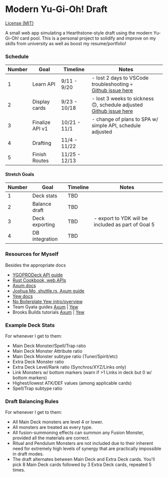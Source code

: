 # Modern Yu-Gi-Oh! Draft

[License (MIT)](LICENSE.txt)

A small web app simulating a Hearthstone-style draft using the modern Yu-Gi-Oh! card pool.
This is a personal project to solidify and improve on my skills from university as well as boost my resume/portfolio!

### Schedule
Number  | Goal      | Timeline      | Notes
--|-----------------|---------------|--------
1 | Learn API       | 9/11 - 9/20   | - lost 2 days to VSCode troubleshooting 💀 <br /> [Github issue here](https://github.com/hadan24/ygo-draft/issues/1)
2 | Display cards   | 9/23 - 10/18  | - lost 3 weeks to sickness 🙃, schedule adjusted <br /> [Github issue here](https://github.com/hadan24/ygo-draft/issues/2)
3 | Finalize API v1 | 10/21 - 11/1  | - change of plans to SPA w/ simple API, schedule adjusted
4 | Drafting        | 11/4 - 11/22  | 
5 | Finish Routes   | 11/25 - 12/13 |

#### Stretch Goals
Number  | Goal      | Timeline      | Notes
--|-----------------|---------------|--------
1 | Deck stats      | TBD           |
2 | Balance draft   | TBD           |
3 | Deck exporting  | TBD           | - export to YDK will be included as part of Goal 5
4 | DB integration  | TBD           |

### Resources for Myself
Besides the appropriate docs
- [YGOPRODeck API guide](https://ygoprodeck.com/api-guide/)
- [Rust Cookbook, web APIs](https://rust-lang-nursery.github.io/rust-cookbook/web/clients/apis.html)
- [Axum docs](https://docs.rs/axum/latest/axum/)
- [Joshua Mo, shuttle.rs, Axum guide](https://www.shuttle.rs/blog/2023/12/06/using-axum-rust)
- [Yew docs](https://yew.rs/docs/concepts/function-components)
- [No Boilerplate Yew intro/overview](https://www.youtube.com/watch?v=P4LMfkFLRsI)
- Team Gyata guides [Axum](https://www.gyata.ai/rust/axum) | [Yew](https://www.gyata.ai/rust/yew)
- Brooks Builds tutorials [Axum](https://www.youtube.com/playlist?list=PLrmY5pVcnuE-_CP7XZ_44HN-mDrLQV4nS) | [Yew](https://www.youtube.com/playlist?list=PLrmY5pVcnuE_R5qJ0o30eGw77bWmnrUtL)

### Example Deck Stats
For whenever I get to them:
- Main Deck Monster/Spell/Trap ratio
- Main Deck Monster Attribute ratio
- Main Deck Monster subtype ratio (Tuner/Spirit/etc)
- Extra Deck Monster ratio
- Extra Deck Level/Rank ratio (Synchros/XYZ/Links only)
- Link Monsters w/ bottom markers (warn if >1 Links in deck but 0 w/ bottom markers)
- Highest/lowest ATK/DEF values (among applicable cards)
- Spell/Trap subtype ratio

### Draft Balancing Rules
For whenever I get to them:
- All Main Deck monsters are level 4 or lower.
- All monsters are treated as every type.
- All fusion-summoning effects can summon any Fusion Monster, provided all the materials are correct.
- Ritual and Pendulum Monsters are not included due to their inherent need for extremely high levels of synergy that are practically impossible in draft modes.
- The draft alternates between Main Deck and Extra Deck cards. You'll pick 8 Main Deck cards followed by 3 Extra Deck cards, repeated 5 times.